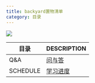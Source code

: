 ```yaml
---
title: backyard置物清单
category: 目录
---
```

![](https://img.imgdb.cn/item/602b6b593ffa7d37b3ba9f17.jpg)


| 目录 | DESCRIPTION |
| ------ | ------ |
| Q&A | [问与答](https://piednes.github.io/2020/12/31/Q-&-A/) |
| SCHEDULE | [学习进度](https://piednes.github.io/2021/04/14/schedule/) |
